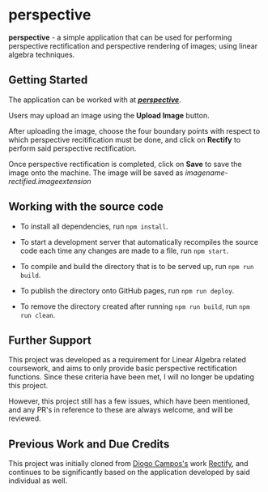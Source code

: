 # perspective
**perspective** - a simple application that can be used for performing perspective rectification and perspective rendering of images; using linear algebra techniques. 

## Getting Started
The application can be worked with at ***<a href = "https://tazzzzzzz.github.io/perspective/">perspective</a>***.

Users may upload an image using the **Upload Image** button.

After uploading the image, choose the four boundary points with respect to which perspective recitification must be done, and click on **Rectify** to perform said perspective rectification.

Once perspective rectification is completed, click on **Save** to save the image onto the machine. The image will be saved as _imagename-rectified.imageextension_ 

## Working with the source code
* To install all dependencies, run `npm install`.

* To start a development server that automatically recompiles the source code each time any changes are made to a file, run  `npm start`.

* To compile and build the directory that is to be served up, run `npm run build`.
  
* To publish the directory onto GitHub pages, run `npm run deploy`.

*  To remove the directory created after running `npm run build`, run `npm run clean`.


## Further Support
This project was developed as a requirement for Linear Algebra related coursework, and aims to only provide basic perspective rectification functions. Since these criteria have been met, I will no longer be updating this project.

However, this project still has a few issues, which have been mentioned, and any PR's in reference to these are always welcome, and will be reviewed.

## Previous Work and Due Credits
This project was initially cloned from <a href = "https://github.com/diogocampos">Diogo Campos's</a> work <a href = "https://github.com/diogocampos/rectify">Rectify</a>, and continues to be significantly based on the application developed by said individual as well. 
